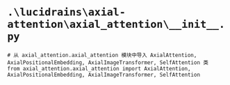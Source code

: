 # `.\lucidrains\axial-attention\axial_attention\__init__.py`

```
# 从 axial_attention.axial_attention 模块中导入 AxialAttention, AxialPositionalEmbedding, AxialImageTransformer, SelfAttention 类
from axial_attention.axial_attention import AxialAttention, AxialPositionalEmbedding, AxialImageTransformer, SelfAttention
```